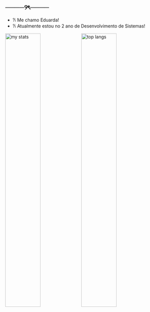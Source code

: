 ## ────୨ৎ────

- 𐙚 Me chamo Eduarda!
- 𐙚 Atualmente estou no 2 ano de Desenvolvimento de Sistemas!


<img alt="my stats" align="left" width="47%" src="https://github-readme-stats.vercel.app/api?username=dudinhaleal&layout=compact&show_icons=true&theme=synthwave&count_private=true"/>

<img alt="top langs" align="left" width="47%" src="https://github-readme-stats.vercel.app/api/top-langs/?username=dudinhaleal&&layout=compact&show_icons=true&theme=synthwave&count_private=true"/>


